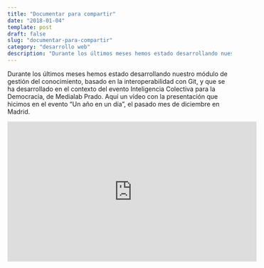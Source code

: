```yaml
---
title: "Documentar para compartir"
date: "2018-01-04"
template: post
draft: false
slug: "documentar-para-compartir"
category: "desarrollo web"
description: "Durante los últimos meses hemos estado desarrollando nuestro módulo de gestión del conocimiento, basado en la interoperabilidad con Git, y que se ha desarrollado en el contexto del evento Inteligencia Colectiva para la Democracia, de Medialab Prado. Aquí un vídeo con la presentación que hicimos en el evento “Un año en un día”, el pasado mes de diciembre en Madrid."
---
```


Durante los últimos meses hemos estado desarrollando nuestro módulo de gestión del conocimiento, basado en la interoperabilidad con Git, y que se ha desarrollado en el contexto del evento Inteligencia Colectiva para la Democracia, de Medialab Prado. Aquí un vídeo con la presentación que hicimos en el evento “Un año en un día”, el pasado mes de diciembre en Madrid.

<iframe width="560" height="315" src="https://www.youtube.com/embed/K2ysfafaT_w" frameborder="0" gesture="media" allow="encrypted-media" allowfullscreen></iframe>
